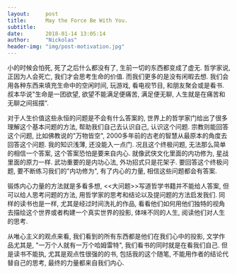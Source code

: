 ```yaml
---
layout:     post
title:      May the Force Be With You.
subtitle:   
date:       2018-01-14 13:05:14
author:     "Nickolas"
header-img: "img/post-motivation.jpg"
---
```


小的时候会怕死, 死了之后什么都没有了, 生前一切的东西都变成了虚无. 哲学家说, 正因为人会死亡, 我们才会思考生命的价值. 而我们更多的是没有闲暇去想. 我们会用各种东西来填充生命中的空闲时间, 玩游戏, 看电视节目, 和朋友聚会或是看书. 叔本华说"生命是一团欲望, 欲望不能满足便痛苦, 满足便无聊, 人生就是在痛苦和无聊之间摇摆".


对于人生价值这些永恒的问题是不会有什么答案的, 世界上的哲学家门给出了很多理解这个基本问题的方法, 帮助我们自己去认识自己, 认识这个问题. 宗教则能回答这个问题, 比如佛教说的"万物皆空", 2000多年前的古老的智慧从最原本的角度去回答这个问题. 我的知识浅薄, 还没能入一点门. 况且这个终极问题, 无法那么简单的相信一个答案, 这个答案恐怕是要来自内心. 就像武侠文化里面的内功修为, 星战里面的原力一样. 武功重要的是内功心法, 外功招式只是花架子. 要回答这个终极问题, 要不断练习我们的"内功修为", 有了内心的力量, 相信这些问题都会有答案. 


锻炼内心力量的方法就是多看多想, <<大问题>>写道哲学书籍并不能给人答案, 但可以给人思考问题的方法, 用哲学家的思考和结论以及提问题的方法启发我们. 同样的读书也是一样, 尤其是经过时间洗礼的作品, 看看他们如何用他们独特的视角去描绘这个世界或者构建一个真实世界的投影, 体味不同的人生, 阅读他们对人生的思考. 


从唯心主义的观点来看, 我们看到的所有东西都是他们在我们心中的投影, 文学作品尤其是, "一万个人就有一万个哈姆雷特", 我们看书的同时就是在看我们自己. 但是读书不能执, 尤其是观点性很强的的书, 包括我的这个随笔, 不能用作者的结论代替自己的思考, 最终的力量都来自我们内心.